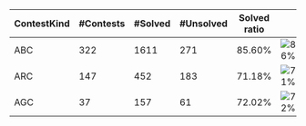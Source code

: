 | ContestKind | #Contests | #Solved | #Unsolved | Solved ratio | |
| - | - | - | - | - | - |
| ABC | 322 | 1611 | 271 | 85.60% | ![86%](https://progress-bar.dev/86?title=Solved) |
| ARC | 147 | 452 | 183 | 71.18% | ![71%](https://progress-bar.dev/71?title=Solved) |
| AGC | 37 | 157 | 61 | 72.02% | ![72%](https://progress-bar.dev/72?title=Solved) |
